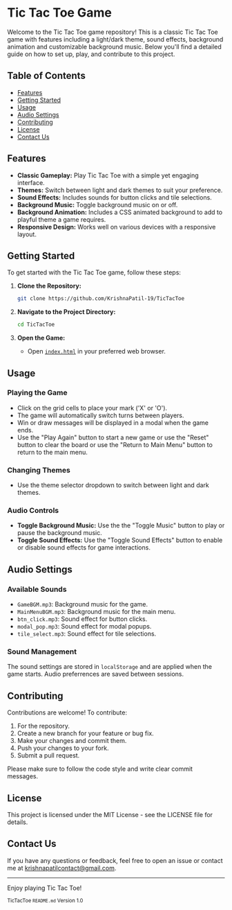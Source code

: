 # Tic Tac Toe Game

Welcome to the Tic Tac Toe game repository! This is a classic Tic Tac Toe game with features including a light/dark theme, sound effects, background animation and customizable background music. Below you'll find a detailed guide on how to set up, play, and contribute to this project.

## Table of Contents

- [Features](#features)
- [Getting Started](#getting-started)
- [Usage](#usage)
- [Audio Settings](#audio-settings)
- [Contributing](#contributing)
- [License](#license)
- [Contact Us](#contact-us)

## Features

- **Classic Gameplay:** Play Tic Tac Toe with a simple yet engaging interface.
- **Themes:** Switch between light and dark themes to suit your preference.
- **Sound Effects:** Includes sounds for button clicks and tile selections.
- **Background Music:** Toggle background music on or off.
- **Background Animation:** Includes a CSS animated background to add to playful theme a game requires.
- **Responsive Design:** Works well on various devices with a responsive layout.

## Getting Started

To get started with the Tic Tac Toe game, follow these steps:

1. **Clone the Repository:**

   ```bash
   git clone https://github.com/KrishnaPatil-19/TicTacToe

2. **Navigate to the Project Directory:**

    ```bash
    cd TicTacToe

3. **Open the Game:**
    - Open [`index.html`](index.html) in your preferred web browser.

## Usage

### Playing the Game
- Click on the grid cells to  place your mark ('X' or 'O').
- The game will automatically switch turns between players.
- Win or draw messages will be displayed in a modal when the game ends.
- Use the "Play Again" button to start a new game or use the "Reset" button to clear the board or use the "Return to Main Menu" button to return to the main menu.

### Changing Themes
- Use the theme selector dropdown to switch between light and dark themes.

### Audio Controls
- **Toggle Background Music:** Use the the "Toggle Music" button to play or pause the background music.
- **Toggle Sound Effects:** Use the "Toggle Sound Effects" button to enable or disable sound effects for game interactions.

## Audio Settings

### Available Sounds
- `GameBGM.mp3`: Background music for the game.
- `MainMenuBGM.mp3`: Background music for the main menu.
- `btn_click.mp3`: Sound effect for button clicks.
- `modal_pop.mp3`: Sound effect for modal popups.
- `tile_select.mp3`: Sound effect for tile selections.

### Sound Management
The sound settings are stored in `localStorage` and are applied when the game starts. Audio preferrences are saved between sessions.

## Contributing

Contributions are welcome! To contribute:

1. For the repository.
2. Create a new branch for your feature or bug fix.
3. Make your changes and commit them.
4. Push your changes to your fork.
5. Submit a pull request.

Please make sure to follow the code style and write clear commit messages.

## License

This project is licensed under the MIT License - see the LICENSE file for details.

## Contact Us

If you have any questions or feedback, feel free to open an issue or contact me at krishnapatilcontact@gmail.com.

---

Enjoy playing Tic Tac Toe!

<sub>TicTacToe `README.md` Version 1.0</sub>